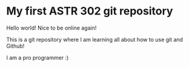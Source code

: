 # My first ASTR 302 git repository

Hello world! Nice to be online again!

This is a git repository where I am learning all about how to use git and Github! 

I am a pro programmer :)

